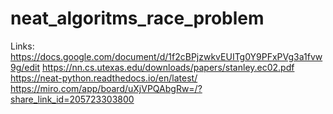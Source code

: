 # neat_algoritms_race_problem

Links:
https://docs.google.com/document/d/1f2cBPjzwkvEUITg0Y9PFxPVg3a1fvw9g/edit
https://nn.cs.utexas.edu/downloads/papers/stanley.ec02.pdf
https://neat-python.readthedocs.io/en/latest/
https://miro.com/app/board/uXjVPQAbgRw=/?share_link_id=205723303800

 
